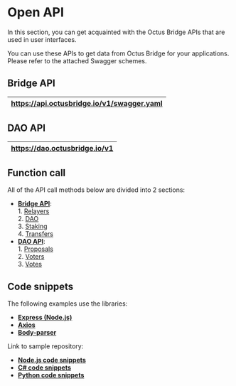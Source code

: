 # Open API

In this section, you can get acquainted with the Octus Bridge APIs that are used in user interfaces.

You can use these APIs to get data from Octus Bridge for your applications.\
Please refer to the attached Swagger schemes.

## Bridge API&#x20;

| https://api.octusbridge.io/v1/swagger.yaml |   
|--------------------------------------------|

## DAO API

|https://dao.octusbridge.io/v1 |
|-------------------------------|

## Function call

All of the API call methods below are divided into 2 sections:&#x20;

* [**Bridge API**](bridge/ToC.md): \
  1\. [Relayers](bridge/relays.md)\
  2\. [DAO](bridge/dao.md)\
  3\. [Staking](bridge/staking.md)\
  4\. [Transfers](bridge/transfers.md)
* [**DAO API**](dao/ToC.md):\
  1\. [Proposals](dao/proposals.md)\
  2\. [Voters](dao/voters.md)\
  3\. [Votes](dao/votes.md)

## Code snippets

The following examples use the libraries:

* [**Express (Node.js)**](https://expressjs.com/en/4x/api.html)
* [**Axios**](https://axios-http.com/docs/intro)
* [**Body-parser**](https://www.npmjs.com/package/body-parser)

Link to sample repository:

* [**Node.js code snippets**](https://github.com/sarapaj/OctusBridgeBridge\_NodeJS)
* [**C# code snippets**](https://github.com/nemanjasimikic/OctusBridgeBRIDGE)
* [**Python code snippets**](https://github.com/snjava1195/OctusBridgeAPI)


